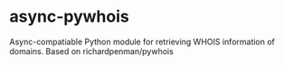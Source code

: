 # async-pywhois
Async-compatiable Python module for retrieving WHOIS information of domains. Based on richardpenman/pywhois
